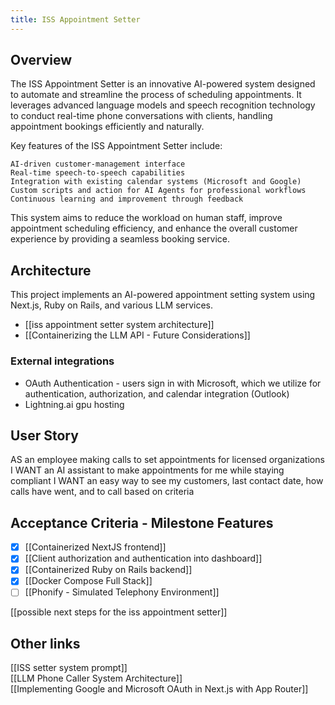 ```yaml
---
title: ISS Appointment Setter
---
```

## Overview
The ISS Appointment Setter is an innovative AI-powered system designed to automate and streamline the process of scheduling appointments. It leverages advanced language models and speech recognition technology to conduct real-time phone conversations with clients, handling appointment bookings efficiently and naturally.

Key features of the ISS Appointment Setter include:

    AI-driven customer-management interface
    Real-time speech-to-speech capabilities
    Integration with existing calendar systems (Microsoft and Google)
    Custom scripts and action for AI Agents for professional workflows
    Continuous learning and improvement through feedback

This system aims to reduce the workload on human staff, improve appointment scheduling efficiency, and enhance the overall customer experience by providing a seamless booking service.
## Architecture
This project implements an AI-powered appointment setting system using Next.js, Ruby on Rails, and various LLM services.
-  [[iss appointment setter system architecture]]
- [[Containerizing the LLM API - Future Considerations]]
### External integrations
- OAuth Authentication - users sign in with Microsoft, which we utilize for authentication, authorization, and calendar integration (Outlook)
- Lightning.ai gpu hosting 
## User Story
AS an employee making calls to set appointments for licensed organizations
I WANT an AI assistant to make appointments for me while staying compliant
I WANT an easy way to see my customers, last contact date, how calls have went, and to call based on criteria
## Acceptance Criteria - Milestone Features
- [x] [[Containerized NextJS frontend]]
- [x] [[Client authorization and authentication into dashboard]]
- [x] [[Containerized Ruby on Rails backend]]
- [x] [[Docker Compose Full Stack]]
- [ ] [[Phonify - Simulated Telephony Environment]]

[[possible next steps for the iss appointment setter]]

## Other links
[[ISS setter system prompt]]  
[[LLM Phone Caller System Architecture]]  
[[Implementing Google and Microsoft OAuth in Next.js with App Router]]  
